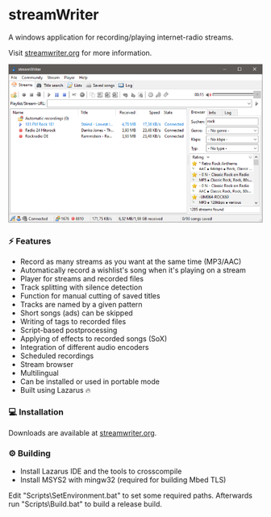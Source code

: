 # streamWriter

A windows application for recording/playing internet-radio streams.

Visit [streamwriter.org](https://streamwriter.org) for more information.

<p align="center">
  <img src="./.github/streamwriter-main.png" alt="streamWriter main window">
</p>

### :zap: Features
- Record as many streams as you want at the same time (MP3/AAC)
- Automatically record a wishlist's song when it's playing on a stream
- Player for streams and recorded files
- Track splitting with silence detection
- Function for manual cutting of saved titles
- Tracks are named by a given pattern
- Short songs (ads) can be skipped
- Writing of tags to recorded files
- Script-based postprocessing
- Applying of effects to recorded songs (SoX)
- Integration of different audio encoders
- Scheduled recordings
- Stream browser
- Multilingual
- Can be installed or used in portable mode
- Built using Lazarus :fire:

### :computer: Installation
Downloads are available at [streamwriter.org](https://streamwriter.org/en/downloads).

### :gear: Building
- Install Lazarus IDE and the tools to crosscompile
- Install MSYS2 with mingw32 (required for building Mbed TLS)

Edit "Scripts\SetEnvironment.bat" to set some required paths. Afterwards run "Scripts\Build.bat" to build a release build.
